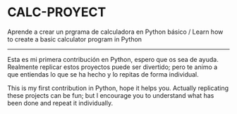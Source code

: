 # CALC-PROYECT
Aprende a crear un prgrama de calculadora en Python básico / Learn how to create a basic calculator program in Python

______________________________

Esta es mi primera contribución en Python, espero que os sea de ayuda. Realmente replicar estos proyectos puede ser divertido; pero te animo a que entiendas lo que se ha hecho y lo repitas de forma individual.


This is my first contribution in Python, hope it helps you. Actually replicating these projects can be fun; but I encourage you to understand what has been done and repeat it individually.


